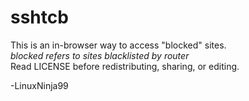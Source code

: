 # sshtcb
This is an in-browser way to access "blocked" sites.\
*blocked refers to sites blacklisted by router*\
Read LICENSE before redistributing, sharing, or editing.

-LinuxNinja99
